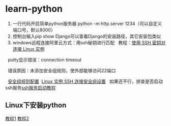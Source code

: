 # learn-python
1. 一行代码开启简单python服务器 python -m http.server 1234（可以自定义端口号，默认8000）
2. 控制台输入pip show Django可以查看Django的安装路径，其它安装包类似
3. windows远程连接阿里云方式：用ssh秘钥进行匹配
   教程：[使用 SSH 密钥对连接 Linux 实例](https://help.aliyun.com/document_detail/51798.html?spm=5176.doc51792.2.6.DAXO8s)
   
   putty显示错误：connection timeout
   
   错误原因：未添加安全组规则，使外部能够访问22端口
   
   [安全组规则配置](https://help.aliyun.com/document_detail/25475.html?spm=5176.2020520101.121.1.6029e411vFxRUf)
   [Linux 实例 SSH 连接安全组设置](https://help.aliyun.com/knowledge_detail/52086.html)
   如果还不行，排查是否启动ssh服务[ssh服务启动教程](https://yq.aliyun.com/articles/131764)
## Linux下安装python
[教程1](http://www.linuxidc.com/Linux/2016-04/129784.htm) [教程2](http://blog.csdn.net/hobohero/article/details/54381475)
